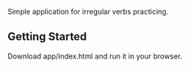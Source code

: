 Simple application  for irregular verbs practicing.

## Getting Started

Download app/index.html and run it in your browser.